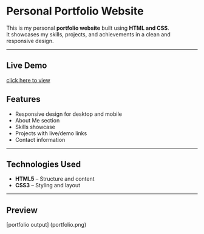 # Personal Portfolio Website  

This is my personal **portfolio website** built using **HTML and CSS**.  
It showcases my skills, projects, and achievements in a clean and responsive design.  

---
## Live Demo
[click here to view]( https://anjalibehara.github.io/portfolio-website/)
## Features  
- Responsive design for desktop and mobile  
- About Me section  
- Skills showcase  
- Projects with live/demo links  
- Contact information  

---

##  Technologies Used  
- **HTML5** – Structure and content  
- **CSS3** – Styling and layout  

---

## Preview
[portfolio output] (portfolio.png)

